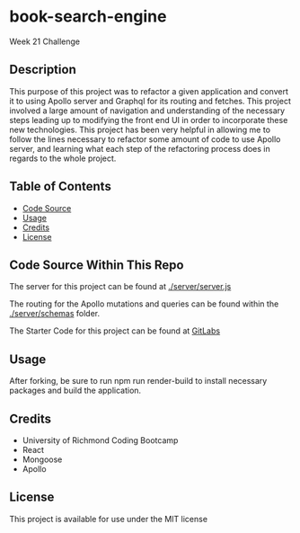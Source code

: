 # book-search-engine

Week 21 Challenge

## Description

This purpose of this project was to refactor a given application and convert it to using Apollo server and Graphql for its routing and fetches. This project involved a large amount of navigation and understanding of the necessary steps leading up to modifying the front end UI in order to incorporate these new technologies. This project has been very helpful in allowing me to follow the lines necessary to refactor some amount of code to use Apollo server, and learning what each step of the refactoring process does in regards to the whole project.

## Table of Contents

- [Code Source](#code-source-within-this-repo)
- [Usage](#usage)
- [Credits](#credits)
- [License](#license)

## Code Source Within This Repo

The server for this project can be found at [./server/server.js](./server/server.js)

The routing for the Apollo mutations and queries can be found within the [./server/schemas](./server/schemas/) folder.

The Starter Code for this project can be found at [GitLabs](https://git.bootcampcontent.com/University-of-Richmond/UR-VIRT-FSF-PT-02-2024-U-LOLC/-/tree/main/21-MERN/02-Challenge?ref_type=heads)

## Usage

After forking, be sure to run npm run render-build to install necessary packages and build the application.

## Credits

- University of Richmond Coding Bootcamp
- React
- Mongoose
- Apollo

## License

This project is available for use under the MIT license

